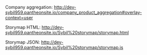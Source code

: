 Company aggregation: http://dev-sybil959.pantheonsite.io/company_product_aggregation#overlay-context=user

Storymap HTML: http://dev-sybil959.pantheonsite.io/Sybil%20storymap/storymap.html

Storymap JSON: http://dev-sybil959.pantheonsite.io/Sybil%20storymap/storymap.js

